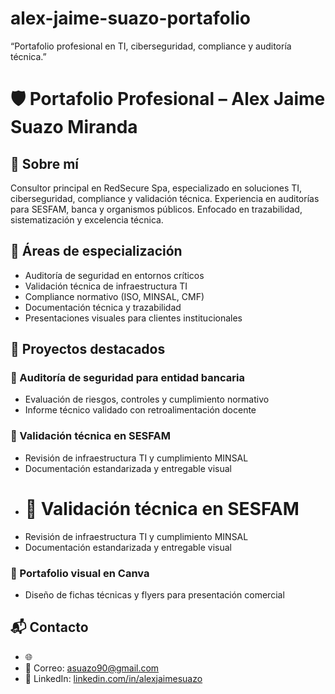 # alex-jaime-suazo-portafolio
“Portafolio profesional en TI, ciberseguridad, compliance y auditoría técnica.”
# 🛡️ Portafolio Profesional – Alex Jaime Suazo Miranda

## 👤 Sobre mí
Consultor principal en RedSecure Spa, especializado en soluciones TI, ciberseguridad, compliance y validación técnica. Experiencia en auditorías para SESFAM, banca y organismos públicos. Enfocado en trazabilidad, sistematización y excelencia técnica.

## 🧠 Áreas de especialización
- Auditoría de seguridad en entornos críticos
- Validación técnica de infraestructura TI
- Compliance normativo (ISO, MINSAL, CMF)
- Documentación técnica y trazabilidad
- Presentaciones visuales para clientes institucionales

## 📁 Proyectos destacados
### 🔐 Auditoría de seguridad para entidad bancaria
- Evaluación de riesgos, controles y cumplimiento normativo
- Informe técnico validado con retroalimentación docente

### 🏥 Validación técnica en SESFAM
- Revisión de infraestructura TI y cumplimiento MINSAL
- Documentación estandarizada y entregable visual
- # 🏥 Validación técnica en SESFAM
- Revisión de infraestructura TI y cumplimiento MINSAL
- Documentación estandarizada y entregable visual

### 🧾 Portafolio visual en Canva
- Diseño de fichas técnicas y flyers para presentación comercial

## 📬 Contacto
- 🌐 
- 📧 Correo: asuazo90@gmail.com
- 💼 LinkedIn: [linkedin.com/in/alexjaimesuazo]([https://linkedin.com/in/alexjaimesuazo](https://www.linkedin.com/in/alexsuazomiranda/))



